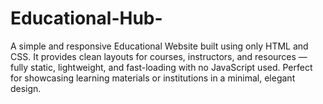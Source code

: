 # Educational-Hub-
A simple and responsive Educational Website built using only HTML and CSS. It provides clean layouts for courses, instructors, and resources — fully static, lightweight, and fast-loading with no JavaScript used. Perfect for showcasing learning materials or institutions in a minimal, elegant design.
